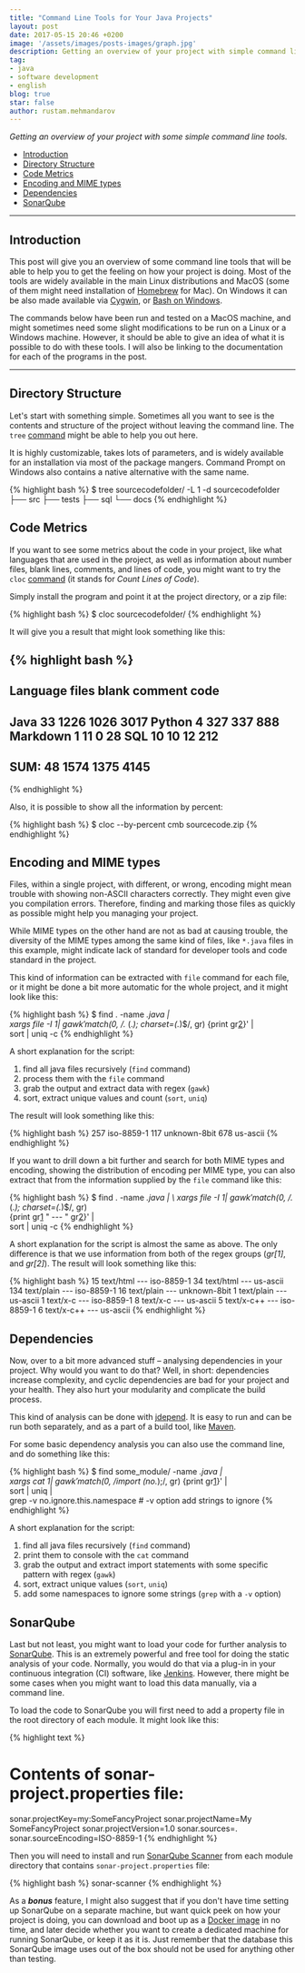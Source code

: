```yaml
---
title: "Command Line Tools for Your Java Projects"
layout: post
date: 2017-05-15 20:46 +0200
image: '/assets/images/posts-images/graph.jpg'
description: Getting an overview of your project with simple command line tools.
tag:
- java
- software development
- english
blog: true
star: false
author: rustam.mehmandarov
---
```


_Getting an overview of your project with some simple command line tools._

- [Introduction](#introduction)
- [Directory Structure](#directory-structure)
- [Code Metrics](#code-metrics)
- [Encoding and MIME types](#encoding-and-mime-types)
- [Dependencies](#dependencies)
- [SonarQube](#sonarqube)

---

## Introduction
This post will give you an overview of some command line tools that will be able to help you to get the feeling on how your project is doing. Most of the tools are widely available in the main Linux distributions and MacOS (some of them might need installation of [Homebrew][3] for Mac). On Windows it can be also made available via [Cygwin][2], or [Bash on Windows][1].

The commands below have been run and tested on a MacOS machine, and might sometimes need some slight modifications to be run on a Linux or a Windows machine. However, it should be able to give an idea of what it is possible to do with these tools. I will also be linking to the documentation for each of the programs in the post. 

---

## Directory Structure
Let's start with something simple. Sometimes all you want to see is the contents and structure of the project without leaving the command line. The `tree` [command][4]  might be able to help you out here. 

It is highly customizable, takes lots of parameters, and is widely available for an installation via most of the package mangers. Command Prompt on Windows also contains a native alternative with the same name.

{% highlight bash %}
$ tree sourcecodefolder/ -L 1 -d
sourcecodefolder
├── src
├── tests
├── sql
└── docs
{% endhighlight %}


## Code Metrics
If you want to see some metrics about the code in your project, like what languages that are used in the project, as well as information about number files, blank lines, comments, and lines of code, you might want to try the `cloc` [command][5] (it stands for *Count Lines of Code*).

Simply install the program and point it at the project directory, or a zip file:

{% highlight bash %}
$ cloc sourcecodefolder/
{% endhighlight %}

It will give you a result that might look something like this:

{% highlight bash %}
-------------------------------------------------------------------------------
Language                     files          blank        comment           code
-------------------------------------------------------------------------------
Java                            33           1226           1026           3017
Python                           4            327            337            888
Markdown                         1             11              0             28
SQL                             10             10             12            212
-------------------------------------------------------------------------------
SUM:                            48           1574           1375           4145
-------------------------------------------------------------------------------
{% endhighlight %}

Also, it is possible to show all the information by percent:

{% highlight bash %}
$ cloc --by-percent cmb sourcecode.zip
{% endhighlight %}

## Encoding and MIME types

Files, within a single project, with different, or wrong, encoding might mean trouble with showing non-ASCII characters correctly. They might even give you compilation errors. Therefore, finding and marking those files as quickly as possible might help you managing your project. 

While MIME types on the other hand are not as bad at causing trouble, the diversity of the MIME types among the same kind of files, like `*.java` files in this example, might indicate lack of standard for developer tools and code standard in the project. 

This kind of information can be extracted with `file` command for each file, or it might be done a bit more automatic for the whole project, and it might look like this: 

{% highlight bash %}
$ find . -name *.java | \
    xargs file -I $1 | \ 
    gawk 'match($0, /.* (.*); charset=(.*)$/, gr) {print gr[2]}' | \
    sort | uniq -c
{% endhighlight %}

A short explanation for the script:

1. find all java files recursively (`find` command)
2. process them with the `file` command
3. grab the output and extract data with regex (`gawk`)
4. sort, extract unique values and count (`sort`, `uniq`)

The result will look something like this:

{% highlight bash %}
 257 iso-8859-1
 117 unknown-8bit
 678 us-ascii
{% endhighlight %}

If you want to drill down a bit further and search for both MIME types and encoding, showing the distribution of encoding per MIME type, you can also extract that from the information supplied by the `file` command like this:

{% highlight bash %}
$ find . -name *.java | \ 
    xargs file -I $1 | \
    gawk 'match($0, /.* (.*); charset=(.*)$/, gr) \
    {print gr[1] " --- " gr[2]}' | \
    sort | uniq -c
{% endhighlight %}

A short explanation for the script is almost the same as above. The only difference is that we use information from both of the regex groups (*gr\[1\]*, and *gr\[2\]*). The result will look something like this:

{% highlight bash %}
  15 text/html --- iso-8859-1
  34 text/html --- us-ascii
 134 text/plain --- iso-8859-1
  16 text/plain --- unknown-8bit
   1 text/plain --- us-ascii
   1 text/x-c --- iso-8859-1
   8 text/x-c --- us-ascii
   5 text/x-c++ --- iso-8859-1
   6 text/x-c++ --- us-ascii
{% endhighlight %}

## Dependencies
Now, over to a bit more advanced stuff – analysing dependencies in your project. Why would you want to do that? Well, in short: dependencies increase complexity, and cyclic dependencies are bad for your project and your health. They also hurt your modularity and complicate the build process.

This kind of analysis can be done with [jdepend][6]. It is easy to run and can be run both separately, and as a part of a build tool, like [Maven][7]. 

For some basic dependency analysis you can also use the command line, and do something like this:

{% highlight bash %}
$ find some_module/ -name *.java | \
    xargs cat $1 | \
    gawk 'match($0, /import (no.*);/, gr) {print gr[1]}' | \
    sort | uniq  | \
    grep -v no.ignore.this.namespace # -v option add strings to ignore
{% endhighlight %}

A short explanation for the script:

1. find all java files recursively (`find` command)
2. print them to console with the `cat` command
3. grab the output and extract import statements with some specific pattern with regex (`gawk`)
4. sort, extract unique values (`sort`, `uniq`)
5. add some namespaces to ignore some strings (`grep` with a `-v` option)

## SonarQube
Last but not least, you might want to load your code for further analysis to [SonarQube][8]. This is an extremely powerful and free tool for doing the static analysis of your code. Normally, you would do that via a plug-in in your continuous integration (CI) software, like [Jenkins][9]. However, there might be some cases when you might want to load this data manually, via a command line.

To load the code to SonarQube you will first need to add a property file in the root directory of each module. It might look like this:

{% highlight text %}
# Contents of sonar-project.properties file:
sonar.projectKey=my:SomeFancyProject
sonar.projectName=My SomeFancyProject
sonar.projectVersion=1.0
sonar.sources=.
sonar.sourceEncoding=ISO-8859-1
{% endhighlight %}

Then you will need to install and run [SonarQube Scanner][10] from each module directory that contains `sonar-project.properties` file:

{% highlight bash %}
sonar-scanner
{% endhighlight %}

As a **_bonus_** feature, I might also suggest that if you don't have time setting up SonarQube on a separate machine, but want quick peek on how your project is doing, you can download and boot up as a [Docker image][11] in no time, and later decide whether you want to create a dedicated machine for running SonarQube, or keep it as it is. Just remember that the database this SonarQube image uses out of the box should not be used for anything other than testing.



[1]:https://msdn.microsoft.com/en-us/commandline/wsl/about
[2]:http://www.cygwin.com/
[3]:https://brew.sh/
[4]:http://mama.indstate.edu/users/ice/tree/
[5]:https://github.com/AlDanial/cloc
[6]:https://github.com/clarkware/jdepend
[7]:http://www.mojohaus.org/jdepend-maven-plugin/
[8]:https://www.sonarqube.org/
[9]:https://jenkins.io/
[10]:https://docs.sonarqube.org/display/SCAN/Analyzing+with+SonarQube+Scanner
[11]:https://store.docker.com/images/sonarqube
